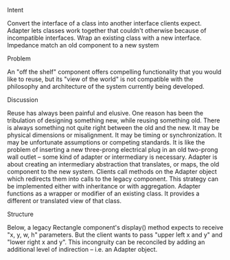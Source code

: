 Intent

Convert the interface of a class into another interface clients expect. Adapter lets classes work together that couldn't otherwise because of incompatible interfaces.
Wrap an existing class with a new interface.
Impedance match an old component to a new system

Problem

An "off the shelf" component offers compelling functionality that you would like to reuse, but its "view of the world" is not compatible with the philosophy and architecture of the system currently being developed.

Discussion

Reuse has always been painful and elusive. One reason has been the tribulation of designing something new, while reusing something old. There is always something not quite right between the old and the new. It may be physical dimensions or misalignment. It may be timing or synchronization. It may be unfortunate assumptions or competing standards.
It is like the problem of inserting a new three-prong electrical plug in an old two-prong wall outlet – some kind of adapter or intermediary is necessary.
Adapter is about creating an intermediary abstraction that translates, or maps, the old component to the new system. Clients call methods on the Adapter object which redirects them into calls to the legacy component. This strategy can be implemented either with inheritance or with aggregation.
Adapter functions as a wrapper or modifier of an existing class. It provides a different or translated view of that class.

Structure

Below, a legacy Rectangle component's display() method expects to receive "x, y, w, h" parameters. But the client wants to pass "upper left x and y" and "lower right x and y". This incongruity can be reconciled by adding an additional level of indirection – i.e. an Adapter object.